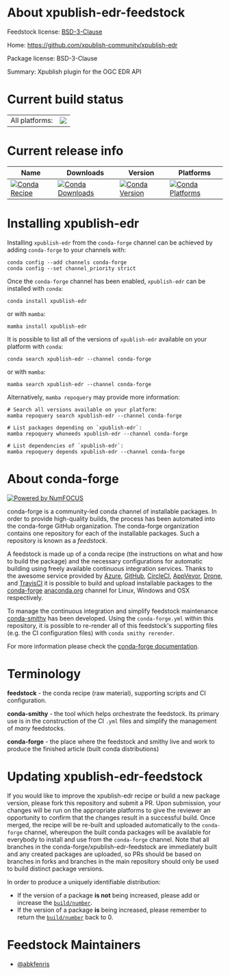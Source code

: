 About xpublish-edr-feedstock
============================

Feedstock license: [BSD-3-Clause](https://github.com/conda-forge/xpublish-edr-feedstock/blob/main/LICENSE.txt)

Home: https://github.com/xpublish-community/xpublish-edr

Package license: BSD-3-Clause

Summary: Xpublish plugin for the OGC EDR API

Current build status
====================


<table><tr><td>All platforms:</td>
    <td>
      <a href="https://dev.azure.com/conda-forge/feedstock-builds/_build/latest?definitionId=19410&branchName=main">
        <img src="https://dev.azure.com/conda-forge/feedstock-builds/_apis/build/status/xpublish-edr-feedstock?branchName=main">
      </a>
    </td>
  </tr>
</table>

Current release info
====================

| Name | Downloads | Version | Platforms |
| --- | --- | --- | --- |
| [![Conda Recipe](https://img.shields.io/badge/recipe-xpublish--edr-green.svg)](https://anaconda.org/conda-forge/xpublish-edr) | [![Conda Downloads](https://img.shields.io/conda/dn/conda-forge/xpublish-edr.svg)](https://anaconda.org/conda-forge/xpublish-edr) | [![Conda Version](https://img.shields.io/conda/vn/conda-forge/xpublish-edr.svg)](https://anaconda.org/conda-forge/xpublish-edr) | [![Conda Platforms](https://img.shields.io/conda/pn/conda-forge/xpublish-edr.svg)](https://anaconda.org/conda-forge/xpublish-edr) |

Installing xpublish-edr
=======================

Installing `xpublish-edr` from the `conda-forge` channel can be achieved by adding `conda-forge` to your channels with:

```
conda config --add channels conda-forge
conda config --set channel_priority strict
```

Once the `conda-forge` channel has been enabled, `xpublish-edr` can be installed with `conda`:

```
conda install xpublish-edr
```

or with `mamba`:

```
mamba install xpublish-edr
```

It is possible to list all of the versions of `xpublish-edr` available on your platform with `conda`:

```
conda search xpublish-edr --channel conda-forge
```

or with `mamba`:

```
mamba search xpublish-edr --channel conda-forge
```

Alternatively, `mamba repoquery` may provide more information:

```
# Search all versions available on your platform:
mamba repoquery search xpublish-edr --channel conda-forge

# List packages depending on `xpublish-edr`:
mamba repoquery whoneeds xpublish-edr --channel conda-forge

# List dependencies of `xpublish-edr`:
mamba repoquery depends xpublish-edr --channel conda-forge
```


About conda-forge
=================

[![Powered by
NumFOCUS](https://img.shields.io/badge/powered%20by-NumFOCUS-orange.svg?style=flat&colorA=E1523D&colorB=007D8A)](https://numfocus.org)

conda-forge is a community-led conda channel of installable packages.
In order to provide high-quality builds, the process has been automated into the
conda-forge GitHub organization. The conda-forge organization contains one repository
for each of the installable packages. Such a repository is known as a *feedstock*.

A feedstock is made up of a conda recipe (the instructions on what and how to build
the package) and the necessary configurations for automatic building using freely
available continuous integration services. Thanks to the awesome service provided by
[Azure](https://azure.microsoft.com/en-us/services/devops/), [GitHub](https://github.com/),
[CircleCI](https://circleci.com/), [AppVeyor](https://www.appveyor.com/),
[Drone](https://cloud.drone.io/welcome), and [TravisCI](https://travis-ci.com/)
it is possible to build and upload installable packages to the
[conda-forge](https://anaconda.org/conda-forge) [anaconda.org](https://anaconda.org/)
channel for Linux, Windows and OSX respectively.

To manage the continuous integration and simplify feedstock maintenance
[conda-smithy](https://github.com/conda-forge/conda-smithy) has been developed.
Using the ``conda-forge.yml`` within this repository, it is possible to re-render all of
this feedstock's supporting files (e.g. the CI configuration files) with ``conda smithy rerender``.

For more information please check the [conda-forge documentation](https://conda-forge.org/docs/).

Terminology
===========

**feedstock** - the conda recipe (raw material), supporting scripts and CI configuration.

**conda-smithy** - the tool which helps orchestrate the feedstock.
                   Its primary use is in the construction of the CI ``.yml`` files
                   and simplify the management of *many* feedstocks.

**conda-forge** - the place where the feedstock and smithy live and work to
                  produce the finished article (built conda distributions)


Updating xpublish-edr-feedstock
===============================

If you would like to improve the xpublish-edr recipe or build a new
package version, please fork this repository and submit a PR. Upon submission,
your changes will be run on the appropriate platforms to give the reviewer an
opportunity to confirm that the changes result in a successful build. Once
merged, the recipe will be re-built and uploaded automatically to the
`conda-forge` channel, whereupon the built conda packages will be available for
everybody to install and use from the `conda-forge` channel.
Note that all branches in the conda-forge/xpublish-edr-feedstock are
immediately built and any created packages are uploaded, so PRs should be based
on branches in forks and branches in the main repository should only be used to
build distinct package versions.

In order to produce a uniquely identifiable distribution:
 * If the version of a package **is not** being increased, please add or increase
   the [``build/number``](https://docs.conda.io/projects/conda-build/en/latest/resources/define-metadata.html#build-number-and-string).
 * If the version of a package **is** being increased, please remember to return
   the [``build/number``](https://docs.conda.io/projects/conda-build/en/latest/resources/define-metadata.html#build-number-and-string)
   back to 0.

Feedstock Maintainers
=====================

* [@abkfenris](https://github.com/abkfenris/)

